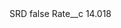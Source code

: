 <?xml version="1.0" encoding="UTF-8"?>
<CustomMetadata xmlns="http://soap.sforce.com/2006/04/metadata" xmlns:xsi="http://www.w3.org/2001/XMLSchema-instance" xmlns:xsd="http://www.w3.org/2001/XMLSchema">
    <label>SRD</label>
    <protected>false</protected>
    <values>
        <field>Rate__c</field>
        <value xsi:type="xsd:double">14.018</value>
    </values>
</CustomMetadata>
